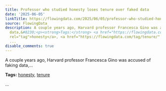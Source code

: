 ```yaml
---
title: Professor who studied honesty loses tenure over faked data
date: '2025-06-05'
linkTitle: https://flowingdata.com/2025/06/05/professor-who-studied-honesty-loses-tenure-over-faked-data/
source: FlowingData
description: A couple years ago, Harvard professor Francesca Gino was accused of faking
  data,&#8230;<p><strong>Tags:</strong> <a href="https://flowingdata.com/tag/honesty/"
  rel="tag">honesty</a>, <a href="https://flowingdata.com/tag/tenure/" rel="tag">tenure</a></p>
  ...
disable_comments: true
---
```

A couple years ago, Harvard professor Francesca Gino was accused of faking data,&#8230;<p><strong>Tags:</strong> <a href="https://flowingdata.com/tag/honesty/" rel="tag">honesty</a>, <a href="https://flowingdata.com/tag/tenure/" rel="tag">tenure</a></p> ...